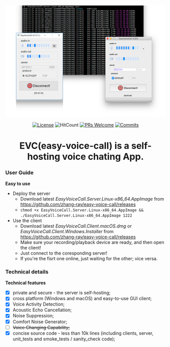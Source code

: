 ![server_and_clients](./documents/user/screenshot.png)


<p align="center">
  <a href="LICENSE"><img alt="License" src="https://img.shields.io/github/license/zhang-ray/easy-voice-call.svg"></a>
  <a ><img alt="HitCount" src="https://hitcounter.pythonanywhere.com/count/tag.svg?url=https%3A%2F%2Fgithub.com%2Fzhang-ray%2Feasy-voice-call"></a>
  <a href="https://github.com/zhang-ray/easy-voice-call/pulls"><img alt="PRs Welcome" src="https://img.shields.io/badge/PRs-welcome-brightgreen.svg?style=flat-square"></a>
  <a href="https://github.com/zhang-ray/easy-voice-call/commits/master"><img alt="Commits" src="https://img.shields.io/github/commits-since/zhang-ray/easy-voice-call/latest.svg?style=flat-square"></a>
</p>

<h1 align="center">
  EVC(easy-voice-call) is a self-hosting voice chating App. 
</h1>


### User Guide
**Easy to use**
- Deploy the server
  - Download latest *EasyVoiceCall.Server.Linux-x86_64.AppImage* from https://github.com/zhang-ray/easy-voice-call/releases
  - `chmod +x EasyVoiceCall.Server.Linux-x86_64.AppImage && ./EasyVoiceCall.Server.Linux-x86_64.AppImage 1222`
- Use the client
  - Download latest *EasyVoiceCall.Client.macOS.dmg* or *EasyVoiceCall.Client.Windows.Installer* from https://github.com/zhang-ray/easy-voice-call/releases
  - Make sure your recording/playback device are ready, and then open the client!
  - Just connect to the coresponding server!
  - If you're the fisrt one online, just waiting for the other; vice versa.



### Technical details
**Technical features**
- [x] private and secure - the server is self-hosting;
- [x] cross platform (Windows and macOS) and easy-to-use GUI client;
- [x] Voice Activity Detection; 
- [x] Acoustic Echo Cancellation; 
- [x] Noise Suppression;
- [x] Comfort Noise Generator;
- [ ] ~~Voice Changing Capability;~~
- [x] concise source code - less than 10k lines (including clients, server, unit_tests and smoke_tests / sanity_check code);
